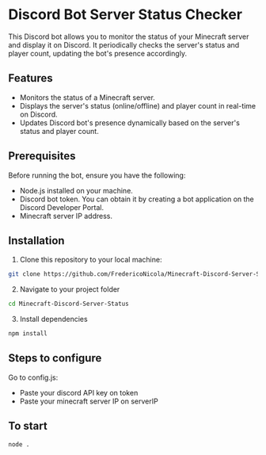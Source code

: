 # Discord Bot Server Status Checker

This Discord bot allows you to monitor the status of your Minecraft server and display it on Discord. It periodically checks the server's status and player count, updating the bot's presence accordingly.

## Features

- Monitors the status of a Minecraft server.
- Displays the server's status (online/offline) and player count in real-time on Discord.
- Updates Discord bot's presence dynamically based on the server's status and player count.

## Prerequisites

Before running the bot, ensure you have the following:

- Node.js installed on your machine.
- Discord bot token. You can obtain it by creating a bot application on the Discord Developer Portal.
- Minecraft server IP address.

## Installation

1. Clone this repository to your local machine:

```bash
git clone https://github.com/FredericoNicola/Minecraft-Discord-Server-Status.git

```
2. Navigate to your project folder

```bash 
cd Minecraft-Discord-Server-Status
```

3. Install dependencies
   
```bash
npm install
```

## Steps to configure

Go to config.js:
- Paste your discord API key on token
- Paste your minecraft server IP on serverIP

## To start

```bash
node .
```

